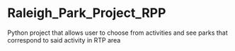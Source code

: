 # Raleigh_Park_Project_RPP
Python project that allows user to choose from activities and see parks that correspond to said activity in RTP area
